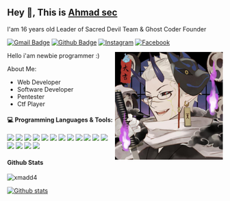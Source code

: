 ## Hey 👋, This is [Ahmad sec](https://afumado.ninja)

  I'am 16 years old
  Leader of Sacred Devil Team & Ghost Coder Founder
  
[![Gmail Badge](https://img.shields.io/badge/-Email-red?style=for-the-badge&logo=Gmail&logoColor=white&link=mailto:sacreddevilxploit@gmail.com)](mailto:sacreddevilxploit@gmail.com) 
[![Github Badge](https://img.shields.io/badge/-Github-grey?style=for-the-badge&logo=github&logoColor=white&link=https://github.com/xmadd4/)](https://www.github.com/xmadd4/)
[![Instagram](https://img.shields.io/badge/-Instagram-pink?style=for-the-badge&logo=instagram)](https://www.instagram.com/mousexsec/) 
[![Facebook](https://img.shields.io/badge/-Facebook-black?style=for-the-badge&logo=facebook)](https://www.facebook.com/soeybro.soeybro/) 
 
Hello i'am newbie programmer :)
<img align="right" alt="img" src="https://github.com/xmadd4/xmadd4/blob/main/profile.jpg" width="50%" height="auto" /> 


About Me:
- Web Developer
- Software Developer
- Pentester
- Ctf Player




#### :computer: Programming Languages & Tools:
<code><img width="10%" src="https://www.vectorlogo.zone/logos/php/php-ar21.svg"></code>
<code><img width="10%" src="https://www.vectorlogo.zone/logos/nodejs/nodejs-ar21.svg"></code>
<code><img width="10%" src="https://www.vectorlogo.zone/logos/python/python-ar21.svg"></code>
<code><img width="10%" src="https://www.vectorlogo.zone/logos/linux/linux-ar21.svg"></code>
<code><img width="10%" src="https://www.vectorlogo.zone/logos/visualstudio_code/visualstudio_code-ar21.svg"></code>
<code><img width="10%" src="https://www.vectorlogo.zone/logos/git-scm/git-scm-ar21.svg"></code>
<code><img width="10%" src="https://www.vectorlogo.zone/logos/gnu_bash/gnu_bash-ar21.svg"></code>
<code><img width="10%" src="https://www.vectorlogo.zone/logos/arduino/arduino-ar21.svg"></code>
<code><img width="10%" src="https://www.vectorlogo.zone/logos/getbootstrap/getbootstrap-ar21.svg"></code>
<code><img width="10%" src="https://www.vectorlogo.zone/logos/tailwindcss/tailwindcss-ar21.svg"></code>
<code><img width="10%" src="https://www.vectorlogo.zone/logos/phpmyadmin/phpmyadmin-ar21.svg"></code>
<code><img width="10%" src="https://www.vectorlogo.zone/logos/mysql/mysql-ar21.svg"></code>
<code><img width="10%" src="https://www.vectorlogo.zone/logos/jquery/jquery-ar21.svg"></code>
<code><img width="10%" src="https://www.vectorlogo.zone/logos/json/json-ar21.svg"></code>
<code><img width="10%" src="https://www.vectorlogo.zone/logos/debian/debian-ar21.svg"></code>
<code><img width="10%" src="https://www.vectorlogo.zone/logos/mariadb/mariadb-ar21.svg"></code>


#### Github Stats
<p align=left><img src=https://komarev.com/ghpvc/?username=xmadd4 alt=xmadd4> </p>
  
[![Github stats](https://github-readme-stats.vercel.app/api?username=xmadd4&show_icons=true&include_all_commits=true)](https://github.com/xmadd4/github-readme-stats)

